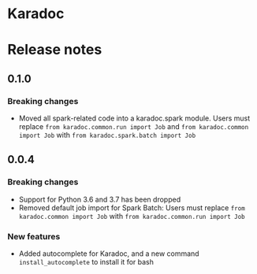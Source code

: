 # Karadoc


# Release notes

## 0.1.0

### Breaking changes

- Moved all spark-related code into a karadoc.spark module. Users must replace `from karadoc.common.run import Job`
  and `from karadoc.common import Job` with `from karadoc.spark.batch import Job`

## 0.0.4

### Breaking changes

- Support for Python 3.6 and 3.7 has been dropped
- Removed default job import for Spark Batch: Users must replace `from karadoc.common import Job` with `from karadoc.common.run import Job`

### New features

- Added autocomplete for Karadoc, and a new command `install_autocomplete` to install it for bash

